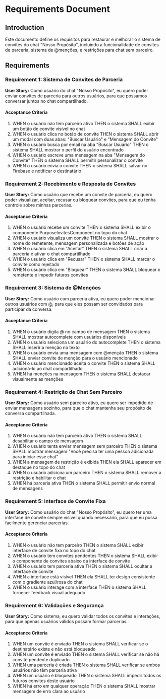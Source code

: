 # Requirements Document

## Introduction

Este documento define os requisitos para restaurar e melhorar o sistema de convites do chat "Nosso Propósito", incluindo a funcionalidade de convites de parceria, sistema de @menções, e restrições para chat sem parceiro.

## Requirements

### Requirement 1: Sistema de Convites de Parceria

**User Story:** Como usuário do chat "Nosso Propósito", eu quero poder enviar convites de parceria para outros usuários, para que possamos conversar juntos no chat compartilhado.

#### Acceptance Criteria

1. WHEN o usuário não tem parceiro ativo THEN o sistema SHALL exibir um botão de convite visível no chat
2. WHEN o usuário clica no botão de convite THEN o sistema SHALL abrir um modal com duas abas: "Buscar Usuário" e "Mensagem do Convite"
3. WHEN o usuário busca por email na aba "Buscar Usuário" THEN o sistema SHALL mostrar o perfil do usuário encontrado
4. WHEN o usuário escreve uma mensagem na aba "Mensagem do Convite" THEN o sistema SHALL permitir personalizar o convite
5. WHEN o usuário envia o convite THEN o sistema SHALL salvar no Firebase e notificar o destinatário

### Requirement 2: Recebimento e Resposta de Convites

**User Story:** Como usuário que recebe um convite de parceria, eu quero poder visualizar, aceitar, recusar ou bloquear convites, para que eu tenha controle sobre minhas parcerias.

#### Acceptance Criteria

1. WHEN o usuário recebe um convite THEN o sistema SHALL exibir o componente PurposeInvitesComponent no topo do chat
2. WHEN o usuário visualiza um convite THEN o sistema SHALL mostrar o nome do remetente, mensagem personalizada e botões de ação
3. WHEN o usuário clica em "Aceitar" THEN o sistema SHALL criar a parceria e ativar o chat compartilhado
4. WHEN o usuário clica em "Recusar" THEN o sistema SHALL marcar o convite como rejeitado
5. WHEN o usuário clica em "Bloquear" THEN o sistema SHALL bloquear o remetente e impedir futuros convites

### Requirement 3: Sistema de @Menções

**User Story:** Como usuário com parceria ativa, eu quero poder mencionar outros usuários com @, para que eles possam ser convidados para participar da conversa.

#### Acceptance Criteria

1. WHEN o usuário digita @ no campo de mensagem THEN o sistema SHALL mostrar autocomplete com usuários disponíveis
2. WHEN o usuário seleciona um usuário do autocomplete THEN o sistema SHALL inserir a menção no texto
3. WHEN o usuário envia uma mensagem com @menção THEN o sistema SHALL enviar convite de menção para o usuário mencionado
4. WHEN o usuário mencionado aceita o convite THEN o sistema SHALL adicioná-lo ao chat compartilhado
5. WHEN há menções na mensagem THEN o sistema SHALL destacar visualmente as menções

### Requirement 4: Restrição de Chat Sem Parceiro

**User Story:** Como usuário sem parceiro ativo, eu quero ser impedido de enviar mensagens sozinho, para que o chat mantenha seu propósito de conversa compartilhada.

#### Acceptance Criteria

1. WHEN o usuário não tem parceiro ativo THEN o sistema SHALL desabilitar o campo de mensagem
2. WHEN o usuário tenta enviar mensagem sem parceiro THEN o sistema SHALL mostrar mensagem "Você precisa ter uma pessoa adicionada para iniciar esse chat"
3. WHEN a mensagem de restrição é exibida THEN ela SHALL aparecer em destaque no topo do chat
4. WHEN o usuário adiciona um parceiro THEN o sistema SHALL remover a restrição e habilitar o chat
5. WHEN há parceria ativa THEN o sistema SHALL permitir envio normal de mensagens

### Requirement 5: Interface de Convite Fixa

**User Story:** Como usuário do chat "Nosso Propósito", eu quero ter uma interface de convite sempre visível quando necessário, para que eu possa facilmente gerenciar parcerias.

#### Acceptance Criteria

1. WHEN o usuário não tem parceiro THEN o sistema SHALL exibir interface de convite fixa no topo do chat
2. WHEN o usuário tem convites pendentes THEN o sistema SHALL exibir o componente de convites abaixo da interface de convite
3. WHEN o usuário tem parceria ativa THEN o sistema SHALL ocultar a interface de convite
4. WHEN a interface está visível THEN ela SHALL ter design consistente com o gradiente azul/rosa do chat
5. WHEN o usuário interage com a interface THEN o sistema SHALL fornecer feedback visual adequado

### Requirement 6: Validações e Segurança

**User Story:** Como sistema, eu quero validar todos os convites e interações, para que apenas usuários válidos possam formar parcerias.

#### Acceptance Criteria

1. WHEN um convite é enviado THEN o sistema SHALL verificar se o destinatário existe e não está bloqueado
2. WHEN um convite é enviado THEN o sistema SHALL verificar se não há convite pendente duplicado
3. WHEN uma parceria é criada THEN o sistema SHALL verificar se ambos usuários não têm parceria ativa
4. WHEN um usuário é bloqueado THEN o sistema SHALL impedir todos os futuros convites deste usuário
5. WHEN há erro em qualquer operação THEN o sistema SHALL mostrar mensagem de erro clara ao usuário
